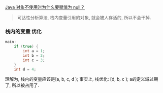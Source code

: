 [Java 对象不使用时为什么要赋值为 null？](https://mp.weixin.qq.com/s/5C1sWKX7MtYg0yZp0VyWzA)

> 可达性分析算法, 栈内变量引用的对象, 就会被人存活的, 所以不会干掉.

### 栈内的变量 优化
```java
main:
    if (true) {
        int a = 1;
        int b = 2;
        int c = 3;
    }
    int d = 4;
```
理解为, 栈内的变量应该是[a, b, c, d );
事实上, 栈优化: [d, b, c ); a的定义域过期了, 所以被占用了.



